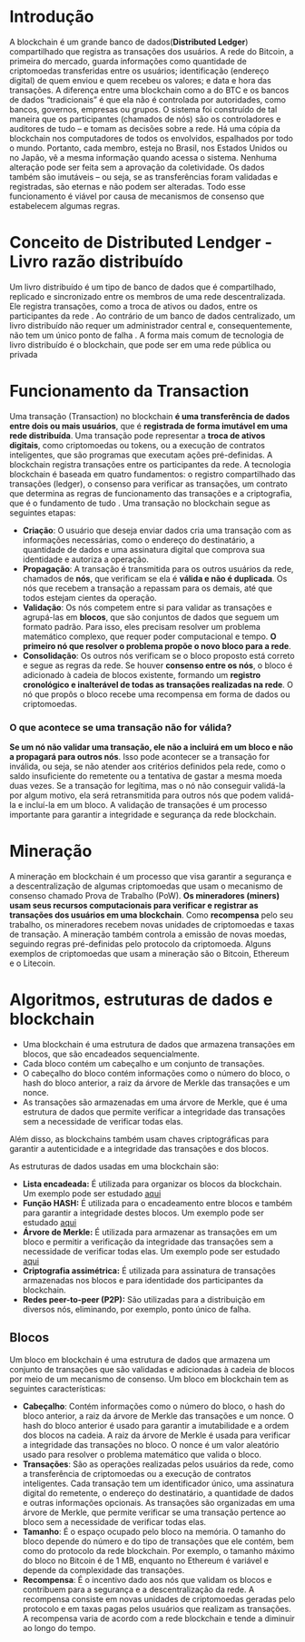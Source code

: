 # Introdução
A blockchain é um grande banco de dados(**Distributed Ledger**) compartilhado que registra as transações dos usuários.
A rede do Bitcoin, a primeira do mercado, guarda informações como quantidade de criptomoedas transferidas entre os usuários; identificação (endereço digital) de quem enviou e quem recebeu os valores; e data e hora das transações. 
A diferença entre uma blockchain como a do BTC e os bancos de dados “tradicionais” é que ela não é controlada por autoridades, como bancos, governos, empresas ou grupos. O sistema foi construído de tal maneira que os participantes (chamados de nós) são os controladores e auditores de tudo – e tomam as decisões sobre a rede. Há uma cópia da blockchain nos computadores de todos os envolvidos, espalhados por todo o mundo. 
Portanto, cada membro, esteja no Brasil, nos Estados Unidos ou no Japão, vê a mesma informação quando acessa o sistema. Nenhuma alteração pode ser feita sem a aprovação da coletividade. Os dados também são imutáveis – ou seja, se as transferências foram validadas e registradas, são eternas e não podem ser alteradas. Todo esse funcionamento é viável por causa de mecanismos de consenso que estabelecem algumas regras.

# Conceito de Distributed Lendger - Livro razão distribuído
Um livro distribuído é um tipo de banco de dados que é compartilhado, replicado e sincronizado entre os membros de uma rede descentralizada. Ele registra transações, como a troca de ativos ou dados, entre os participantes da rede . Ao contrário de um banco de dados centralizado, um livro distribuído não requer um administrador central e, consequentemente, não tem um único ponto de falha . A forma mais comum de tecnologia de livro distribuído é o blockchain, que pode ser em uma rede pública ou privada 

# Funcionamento da Transaction
Uma transação (Transaction) no blockchain **é uma transferência de dados entre dois ou mais usuários**, que é **registrada de forma imutável em uma rede distribuída**. Uma transação pode representar a **troca de ativos digitais**, como criptomoedas ou tokens, ou a execução de contratos inteligentes, que são programas que executam ações pré-definidas. A blockchain registra transações entre os participantes da rede. A tecnologia blockchain é baseada em quatro fundamentos: o registro compartilhado das transações (ledger), o consenso para verificar as transações, um contrato que determina as regras de funcionamento das transações e a criptografia, que é o fundamento de tudo . Uma transação no blockchain segue as seguintes etapas:

- **Criação**: O usuário que deseja enviar dados cria uma transação com as informações necessárias, como o endereço do destinatário, a quantidade de dados e uma assinatura digital que comprova sua identidade e autoriza a operação.
- **Propagação**: A transação é transmitida para os outros usuários da rede, chamados de **nós**, que verificam se ela é **válida e não é duplicada**. Os nós que recebem a transação a repassam para os demais, até que todos estejam cientes da operação.
- **Validação**: Os nós competem entre si para validar as transações e agrupá-las em **blocos**, que são conjuntos de dados que seguem um formato padrão. Para isso, eles precisam resolver um problema matemático complexo, que requer poder computacional e tempo. **O primeiro nó que resolver o problema propõe o novo bloco para a rede**.
- **Consolidação**: Os outros nós verificam se o bloco proposto está correto e segue as regras da rede. Se houver **consenso entre os nós**, o bloco é adicionado à cadeia de blocos existente, formando um **registro cronológico e inalterável de todas as transações realizadas na rede**. O nó que propôs o bloco recebe uma recompensa em forma de dados ou criptomoedas.

### O que acontece se uma transação não for válida?
**Se um nó não validar uma transação, ele não a incluirá em um bloco e não a propagará para outros nós**. Isso pode acontecer se a transação for inválida, ou seja, se não atender aos critérios definidos pela rede, como o saldo insuficiente do remetente ou a tentativa de gastar a mesma moeda duas vezes. Se a transação for legítima, mas o nó não conseguir validá-la por algum motivo, ela será retransmitida para outros nós que podem validá-la e incluí-la em um bloco. A validação de transações é um processo importante para garantir a integridade e segurança da rede blockchain.

# Mineração
A mineração em blockchain é um processo que visa garantir a segurança e a descentralização de algumas criptomoedas que usam o mecanismo de consenso chamado Prova de Trabalho (PoW). **Os mineradores (miners) usam seus recursos computacionais para verificar e registrar as transações dos usuários em uma blockchain**. Como **recompensa** pelo seu trabalho, os mineradores recebem novas unidades de criptomoedas e taxas de transação. A mineração também controla a emissão de novas moedas, seguindo regras pré-definidas pelo protocolo da criptomoeda. Alguns exemplos de criptomoedas que usam a mineração são o Bitcoin, Ethereum e o Litecoin.

# Algoritmos, estruturas de dados e blockchain
- Uma blockchain é uma estrutura de dados que armazena transações em blocos, que são encadeados sequencialmente. 
- Cada bloco contém um cabeçalho e um conjunto de transações. 
- O cabeçalho do bloco contém informações como o número do bloco, o hash do bloco anterior, a raiz da árvore de Merkle das transações e um nonce. 
- As transações são armazenadas em uma árvore de Merkle, que é uma estrutura de dados que permite verificar a integridade das transações sem a necessidade de verificar todas elas. 

Além disso, as blockchains também usam chaves criptográficas para garantir a autenticidade e a integridade das transações e dos blocos.

As estruturas de dados usadas em uma blockchain são:

- **Lista encadeada:** É utilizada para organizar os blocos da blockchain. Um exemplo pode ser estudado [aqui](https://github.com/claulis/blockchain-basic/tree/main/estruturadados/linkedlist) 
- **Função HASH:** É utilizada para o encadeamento entre blocos e também para garantir a integridade destes blocos. Um exemplo pode ser estudado [aqui](https://github.com/claulis/blockchain-basic/tree/main/estruturadados/hash) 
- **Árvore de Merkle:** É utilizada para armazenar as transações em um bloco e permitir a verificação da integridade das transações sem a necessidade de verificar todas elas. Um exemplo pode ser estudado [aqui](https://github.com/claulis/blockchain-basic/tree/main/estruturadados/merkle)
- **Criptografia assimétrica:** É utilizada para assinatura de transações armazenadas nos blocos e para identidade dos participantes da blockchain.
- **Redes peer-to-peer (P2P):** São utilizadas para a distribuição em diversos nós, eliminando, por exemplo, ponto único de falha.

## Blocos
Um bloco em blockchain é uma estrutura de dados que armazena um conjunto de transações que são validadas e adicionadas à cadeia de blocos por meio de um mecanismo de consenso. Um bloco em blockchain tem as seguintes características:

- **Cabeçalho**: Contém informações como o número do bloco, o hash do bloco anterior, a raiz da árvore de Merkle das transações e um nonce. O hash do bloco anterior é usado para garantir a imutabilidade e a ordem dos blocos na cadeia. A raiz da árvore de Merkle é usada para verificar a integridade das transações no bloco. O nonce é um valor aleatório usado para resolver o problema matemático que valida o bloco.
- **Transações**: São as operações realizadas pelos usuários da rede, como a transferência de criptomoedas ou a execução de contratos inteligentes. Cada transação tem um identificador único, uma assinatura digital do remetente, o endereço do destinatário, a quantidade de dados e outras informações opcionais. As transações são organizadas em uma árvore de Merkle, que permite verificar se uma transação pertence ao bloco sem a necessidade de verificar todas elas.
- **Tamanho**: É o espaço ocupado pelo bloco na memória. O tamanho do bloco depende do número e do tipo de transações que ele contém, bem como do protocolo da rede blockchain. Por exemplo, o tamanho máximo do bloco no Bitcoin é de 1 MB, enquanto no Ethereum é variável e depende da complexidade das transações.
- **Recompensa**: É o incentivo dado aos nós que validam os blocos e contribuem para a segurança e a descentralização da rede. A recompensa consiste em novas unidades de criptomoedas geradas pelo protocolo e em taxas pagas pelos usuários que realizam as transações. A recompensa varia de acordo com a rede blockchain e tende a diminuir ao longo do tempo.







